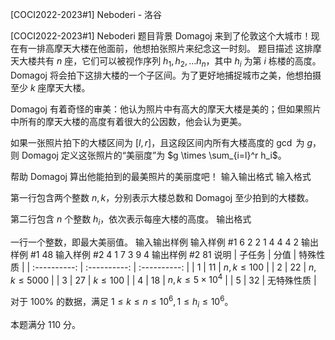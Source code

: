 



[COCI2022-2023#1] Neboderi - 洛谷














[COCI2022-2023#1] Neboderi
题目背景
Domagoj 来到了伦敦这个大城市！现在有一排高摩天大楼在他面前，他想拍张照片来纪念这一时刻。
题目描述
这排摩天大楼共有 $n$ 座，它们可以被视作序列 $h_1,h_2,...h_n$，其中 $h_i$ 为第 $i$ 栋楼的高度。Domagoj 将会拍下这排大楼的一个子区间。为了更好地捕捉城市之美，他想拍摄至少 $k$ 座摩天大楼。

Domagoj 有着奇怪的审美：他认为照片中有高大的摩天大楼是美的；但如果照片中所有的摩天大楼的高度有着很大的公因数，他会认为更美。

如果一张照片拍下的大楼区间为 $[l,r]$，且这段区间内所有大楼高度的 $\gcd$ 为 $g$，则 Domagoj 定义这张照片的“美丽度”为 $g \times \sum_{i=l}^r h_i$。

帮助 Domagoj 算出他能拍到的最美照片的美丽度吧！
输入输出格式
输入格式

第一行包含两个整数 $n,k$，分别表示大楼总数和 Domagoj 至少拍到的大楼数。

第二行包含 $n$ 个整数 $h_i$，依次表示每座大楼的高度。
输出格式

一行一个整数，即最大美丽值。
输入输出样例
输入样例 #1
6 2
2 1 4 4 4 2
输出样例 #1
48
输入样例 #2
4 1
7 3 9 4
输出样例 #2
81
说明
| 子任务 | 分值 | 特殊性质 |
| :----------: | :----------: | :----------: |
| $1$ | $11$ | $n,k \leq 100$ |
| $2$ | $22$ | $n,k \leq 5000$ |
| $3$ | $27$ | $k \leq 100$ |
| $4$ | $18$ | $n,k \leq 5\times 10^4$ |
| $5$ | $32$ | 无特殊性质 |

对于 $100\%$ 的数据，满足 $1\leq k \leq n \leq 10^6,1\leq h_i \leq 10^6$。

本题满分 $110$ 分。






